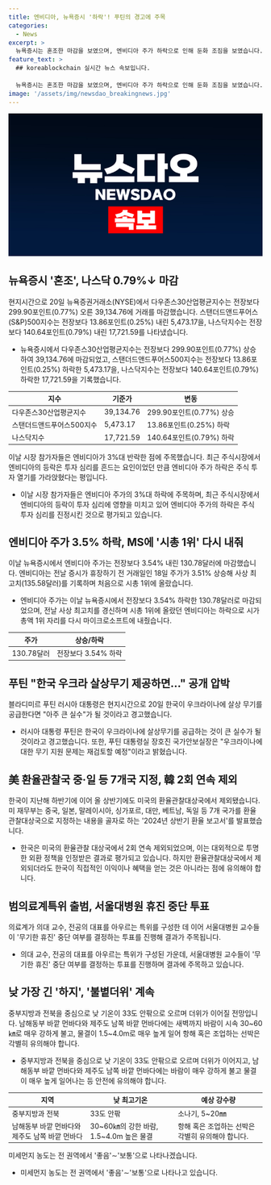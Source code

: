 ```yaml
---
title: 엔비디아, 뉴욕증시 '하락'! 푸틴의 경고에 주목
categories:
  - News
excerpt: >
  뉴욕증시는 혼조한 마감을 보였으며, 엔비디아 주가 하락으로 인해 둔화 조짐을 보였습니다. 다우존스30산업평균지수는 상승했고, 엔비디아 주가 하락으로 S&P500지수와 나스닥지수는 혼조를 보였습니다. 뉴욕증시에서 세 마녀의 날 준비로 변동성이 확대되고, 엔비디아 주가는 3% 이상 하락한 것으로 알려졌습니다. 이로 인해 엔비디아는 MS에 시가총액 1위 자리를 내줬으며, 주식시장의 열기를 가라앉혔다는 관측이 나왔습니다. 또한, 미국의 환율관찰대상국에서 한국이 2회 연속 제외된 것과 의료계의 특위 구성과 서울대병원의 장기 휴진 중단 투표에 대한 주요 소식도 전해졌습니다. 온도는 더워질 전망이며, 남부내륙을 중심으로 안개가 껴 교통안전에 주의를 당부하고 있습니다.
feature_text: >
  ## koreablockchain 실시간 뉴스 속보입니다.

  뉴욕증시는 혼조한 마감을 보였으며, 엔비디아 주가 하락으로 인해 둔화 조짐을 보였습니다. 다우존스30산업평균지수는 상승했고, 엔비디아 주가 하락으로 S&P500지수와 나스닥지수는 혼조를 보였습니다. 뉴욕증시에서 세 마녀의 날 준비로 변동성이 확대되고, 엔비디아 주가는 3% 이상 하락한 것으로 알려졌습니다. 이로 인해 엔비디아는 MS에 시가총액 1위 자리를 내줬으며, 주식시장의 열기를 가라앉혔다는 관측이 나왔습니다. 또한, 미국의 환율관찰대상국에서 한국이 2회 연속 제외된 것과 의료계의 특위 구성과 서울대병원의 장기 휴진 중단 투표에 대한 주요 소식도 전해졌습니다. 온도는 더워질 전망이며, 남부내륙을 중심으로 안개가 껴 교통안전에 주의를 당부하고 있습니다.
image: '/assets/img/newsdao_breakingnews.jpg'
---
```


<p><img src="/assets/img/newsdao_breakingnews.jpg" alt="koreablockchain 속보" /></p>

<h2 data-ke-size="size26">뉴욕증시 '혼조', 나스닥 0.79%↓ 마감</h2>

<p data-ke-size="size16">현지시간으로 20일 뉴욕증권거래소(NYSE)에서 다우존스30산업평균지수는 전장보다 299.90포인트(0.77%) 오른 39,134.76에 거래를 마감했습니다. 스탠더드앤드푸어스(S&P)500지수는 전장보다 13.86포인트(0.25%) 내린 5,473.17을, 나스닥지수는 전장보다 140.64포인트(0.79%) 내린 17,721.59를 나타냈습니다.</p>

<ul>
<li>뉴욕증시에서 다우존스30산업평균지수는 전장보다 299.90포인트(0.77%) 상승하여 39,134.76에 마감되었고, 스탠더드앤드푸어스500지수는 전장보다 13.86포인트(0.25%) 하락한 5,473.17을, 나스닥지수는 전장보다 140.64포인트(0.79%) 하락한 17,721.59을 기록했습니다.</li>
</ul>

<table>
<thead>
<tr>
<th>지수</th>
<th>기준가</th>
<th>변동</th>
</tr>
</thead>
<tbody>
<tr>
<td>다우존스30산업평균지수</td>
<td>39,134.76</td>
<td>299.90포인트(0.77%) 상승</td>
</tr>
<tr>
<td>스탠더드앤드푸어스500지수</td>
<td>5,473.17</td>
<td>13.86포인트(0.25%) 하락</td>
</tr>
<tr>
<td>나스닥지수</td>
<td>17,721.59</td>
<td>140.64포인트(0.79%) 하락</td>
</tr>
</tbody>
</table>

<p data-ke-size="size16">이날 시장 참가자들은 엔비디아가 3%대 반락한 점에 주목했습니다. 최근 주식시장에서 엔비디아의 등락은 투자 심리를 흔드는 요인이었던 만큼 엔비디아 주가 하락은 주식 투자 열기를 가라앉혔다는 평입니다.</p>

<ul>
<li>이날 시장 참가자들은 엔비디아 주가의 3%대 하락에 주목하며, 최근 주식시장에서 엔비디아의 등락이 투자 심리에 영향을 미치고 있어 엔비디아 주가의 하락은 주식 투자 심리를 진정시킨 것으로 평가되고 있습니다.</li>
</ul>

<h2 data-ke-size="size26">엔비디아 주가 3.5% 하락, MS에 '시총 1위' 다시 내줘</h2>

<p data-ke-size="size16">이날 뉴욕증시에서 엔비디아 주가는 전장보다 3.54% 내린 130.78달러에 마감했습니다. 엔비디아는 전날 증시가 휴장하기 전 거래일인 18일 주가가 3.51% 상승해 사상 최고치(135.58달러)를 기록하며 처음으로 시총 1위에 올랐습니다.</p>

<ul>
<li>엔비디아 주가는 이날 뉴욕증시에서 전장보다 3.54% 하락한 130.78달러로 마감되었으며, 전날 사상 최고치를 경신하며 시총 1위에 올랐던 엔비디아는 하락으로 시가총액 1위 자리를 다시 마이크로소프트에 내줬습니다.</li>
</ul>

<table>
<thead>
<tr>
<th>주가</th>
<th>상승/하락</th>
</tr>
</thead>
<tbody>
<tr>
<td>130.78달러</td>
<td>전장보다 3.54% 하락</td>
</tr>
</tbody>
</table>

<h2 data-ke-size="size26">푸틴 "한국 우크라 살상무기 제공하면…" 공개 압박</h2>

<p data-ke-size="size16">블라디미르 푸틴 러시아 대통령은 현지시간으로 20일 한국이 우크라이나에 살상 무기를 공급한다면 "아주 큰 실수"가 될 것이라고 경고했습니다.</p>

<ul>
<li>러시아 대통령 푸틴은 한국이 우크라이나에 살상무기를 공급하는 것이 큰 실수가 될 것이라고 경고했습니다. 또한, 푸틴 대통령실 장호진 국가안보실장은 "우크라이나에 대한 무기 지원 문제는 재검토할 예정"이라고 밝혔습니다.</li>
</ul>

<h2 data-ke-size="size26">美 환율관찰국 중·일 등 7개국 지정, 韓 2회 연속 제외</h2>

<p data-ke-size="size16">한국이 지난해 하반기에 이어 올 상반기에도 미국의 환율관찰대상국에서 제외됐습니다. 미 재무부는 중국, 일본, 말레이시아, 싱가포르, 대만, 베트남, 독일 등 7개 국가를 환율 관찰대상국으로 지정하는 내용을 골자로 하는 '2024년 상반기 환율 보고서'를 발표했습니다.</p>

<ul>
<li>한국은 미국의 환율관찰 대상국에서 2회 연속 제외되었으며, 이는 대외적으로 투명한 외환 정책을 인정받은 결과로 평가되고 있습니다. 하지만 환율관찰대상국에서 제외되더라도 한국이 직접적인 이익이나 혜택을 얻는 것은 아니라는 점에 유의해야 합니다.</li>
</ul>

<h2 data-ke-size="size26">범의료계특위 출범, 서울대병원 휴진 중단 투표</h2>

<p data-ke-size="size16">의료계가 의대 교수, 전공의 대표를 아우르는 특위를 구성한 데 이어 서울대병원 교수들이 '무기한 휴진' 중단 여부를 결정하는 투표를 진행해 결과가 주목됩니다.</p>

<ul>
<li>의대 교수, 전공의 대표를 아우르는 특위가 구성된 가운데, 서울대병원 교수들이 '무기한 휴진' 중단 여부를 결정하는 투표를 진행하며 결과에 주목하고 있습니다.</li>
</ul>

<h2 data-ke-size="size26">낮 가장 긴 '하지', '불볕더위' 계속</h2>

<p data-ke-size="size16">중부지방과 전북을 중심으로 낮 기온이 33도 안팎으로 오르며 더위가 이어질 전망입니다. 남해동부 바깥 먼바다와 제주도 남쪽 바깥 먼바다에는 새벽까지 바람이 시속 30~60㎞로 매우 강하게 불고, 물결이 1.5~4.0m로 매우 높게 일어 항해 혹은 조업하는 선박은 각별히 유의해야 합니다.</p>

<ul>
<li>중부지방과 전북을 중심으로 낮 기온이 33도 안팎으로 오르며 더위가 이어지고, 남해동부 바깥 먼바다와 제주도 남쪽 바깥 먼바다에는 바람이 매우 강하게 불고 물결이 매우 높게 일어나는 등 안전에 유의해야 합니다.</li>
</ul>

<table>
<thead>
<tr>
<th>지역</th>
<th>낮 최고기온</th>
<th>예상 강수량</th>
</tr>
</thead>
<tbody>
<tr>
<td>중부지방과 전북</td>
<td>33도 안팎</td>
<td>소나기, 5~20㎜</td>
</tr>
<tr>
<td>남해동부 바깥 먼바다와 제주도 남쪽 바깥 먼바다</td>
<td>30~60㎞의 강한 바람, 1.5~4.0m 높은 물결</td>
<td>항해 혹은 조업하는 선박은 각별히 유의해야 합니다.</td>
</tr>
</tbody>
</table>

<p data-ke-size="size16">미세먼지 농도는 전 권역에서 '좋음'∼'보통'으로 나타나겠습니다.</p>

<ul>
<li>미세먼지 농도는 전 권역에서 '좋음'∼'보통'으로 나타나고 있습니다.</li>
</ul>

